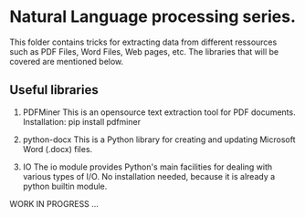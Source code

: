 
# Natural Language processing series.  
This folder contains tricks for extracting data from different ressources such as PDF Files, Word Files, Web pages, etc. 
The libraries that will be covered are mentioned below. 

## Useful libraries 
1. PDFMiner
This is an opensource text extraction tool for PDF documents.
Installation: pip install pdfminer   

2. python-docx 
This is a Python library for creating and updating Microsoft Word (.docx) files.

3. IO
The io module provides Python's main facilities for dealing with various types of I/O. 
No installation needed, because it is already a python builtin module.    

WORK IN PROGRESS ...



